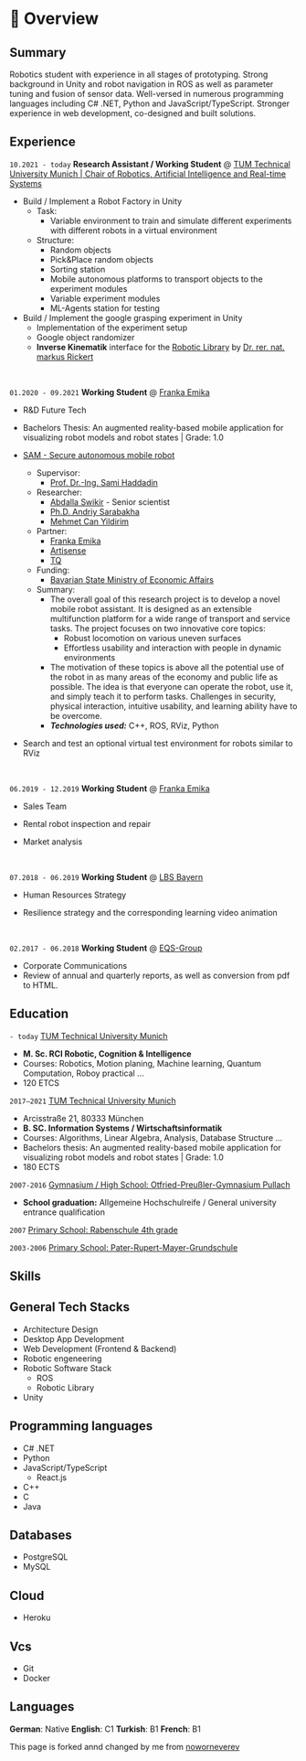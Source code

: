 # 📖 Overview

## Summary

Robotics student with experience in all stages of prototyping. Strong background in Unity and robot navigation in ROS as well as parameter tuning and fusion of sensor data.
Well-versed in numerous programming languages including C# .NET, Python and JavaScript/TypeScript. Stronger experience in web development, co-designed and built solutions.


## Experience

`10.2021 - today` **Research Assistant / Working Student** @ [TUM Technical University Munich | Chair of Robotics, Artificial Intelligence and Real-time Systems](https://www.ce.cit.tum.de/air/home/)

- Build / Implement a Robot Factory in Unity 
  - Task:
    - Variable environment to train and simulate different experiments with different robots in a virtual environment
  - Structure:
    - Random objects
    - Pick&Place random objects
    - Sorting station
    - Mobile autonomous platforms to transport objects to the experiment modules
    - Variable experiment modules
    - ML-Agents station for testing
- Build / Implement the google grasping experiment in Unity
  - Implementation of the experiment setup
  - Google object randomizer
  - **Inverse Kinematik** interface for the [Robotic Library](https://www.roboticslibrary.org) by [Dr. rer. nat. markus Rickert](https://www.ce.cit.tum.de/air/people/dr-markus-rickert/)

&nbsp;

`01.2020 - 09.2021` **Working Student** @ [Franka Emika](https://www.franka.de)

- R&D Future Tech

- Bachelors Thesis: An augmented reality-based mobile application for visualizing robot models and robot states | Grade: 1.0

- [SAM - Secure autonomous mobile robot](https://www.mirmi.tum.de/en/rsi/research/research-projects/sam/)
  - Supervisor: 
    - [Prof. Dr.-Ing. Sami Haddadin](https://www.mirmi.tum.de/en/rsi/team/haddadin-sami/)
  - Researcher: 
    - [Abdalla Swikir](https://www.msrm.tum.de/rsi/team/wissenschaftliche-mitarbeiter/swikir-abdalla/) - Senior scientist
    - [Ph.D. Andriy Sarabakha](https://www.msrm.tum.de/rsi/team/wissenschaftliche-mitarbeiter/sarabakha-andriy/)
    - [Mehmet Can Yildirim](https://www.msrm.tum.de/rsi/team/wissenschaftliche-mitarbeiter/yildirim-mehmet/)
  - Partner:
    - [Franka Emika](https://www.franka.de)
    - [Artisense](https://www.artisense.ai/)
    - [TQ](https://www.tq-group.com/de/)
  - Funding: 
    - [Bavarian State Ministry of Economic Affairs](https://www.stmwi.bayern.de/)
  - Summary:
    - The overall goal of this research project is to develop a novel mobile robot assistant. It is designed as an extensible multifunction platform for a wide range of transport and service tasks. The project focuses on two innovative core topics:
      - Robust locomotion on various uneven surfaces
      - Effortless usability and interaction with people in dynamic environments
    - The motivation of these topics is above all the potential use of the robot in as many areas of the economy and public life as possible. The idea is that everyone can operate the robot, use it, and simply teach it to perform tasks. Challenges in security, physical interaction, intuitive usability, and learning ability have to be overcome.
    - _**Technologies used:**_ C++, ROS, RViz, Python
- Search and test an optional virtual test environment for robots similar to RViz


&nbsp;

`06.2019 - 12.2019` **Working Student** @ [Franka Emika](https://www.franka.de)

- Sales Team

- Rental robot inspection and repair

- Market analysis

&nbsp;

`07.2018 - 06.2019` **Working Student** @ [LBS Bayern](https://www.lbs.de/?roid=1)

- Human Resources Strategy

- Resilience strategy and the corresponding learning video animation


&nbsp;

`02.2017 - 06.2018` **Working Student** @ [EQS-Group](https://www.eqs.com)

- Corporate Communications
- Review of annual and quarterly reports, as well as conversion from pdf to HTML.

## Education

`- today` [TUM Technical University Munich](https://www.tum.de)
- **M. Sc. RCI Robotic, Cognition & Intelligence**
- Courses: Robotics, Motion planing, Machine learning, Quantum Computation, Roboy practical ...
- 120 ETCS

`2017–2021` [TUM Technical University Munich](https://www.tum.de)
- Arcisstraße 21, 80333 München
- **B. SC. Information Systems / Wirtschaftsinformatik**
- Courses: Algorithms, Linear Algebra, Analysis, Database Structure ... 
- Bachelors thesis: An augmented reality-based mobile application for visualizing robot models and robot states | Grade: 1.0
- 180 ECTS

`2007-2016` [Gymnasium / High School: Otfried-Preußler-Gymnasium Pullach](https://www.opg-pullach.de)
- **School graduation:** Allgemeine Hochschulreife / General university entrance qualification

`2007` [Primary School: Rabenschule 4th grade](https://www.gs-pullach.de)

`2003-2006` [Primary School: Pater-Rupert-Mayer-Grundschule](https://www.prmvs.de)

## Skills

## General Tech Stacks
- Architecture Design
- Desktop App Development
- Web Development (Frontend & Backend)
- Robotic engeneering
- Robotic Software Stack
  - ROS
  - Robotic Library
- Unity 

## Programming languages
- C# .NET
- Python
- JavaScript/TypeScript
  - React.js
- C++
- C
- Java

## Databases
- PostgreSQL
- MySQL

## Cloud
- Heroku

## Vcs
- Git
- Docker

## Languages
**German**: Native
**English**: C1
**Turkish**: B1
**French**: B1


This page is forked annd changed by me from [noworneverev](https://github.com/noworneverev/react-vscode-portfolio)
